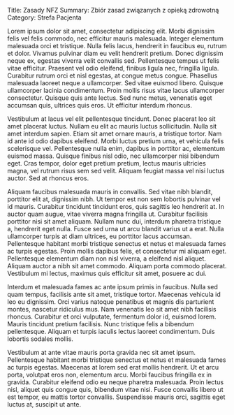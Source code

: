 Title: Zasady NFZ
Summary: Zbiór zasad związanych z opieką zdrowotną
Category: Strefa Pacjenta

Lorem ipsum dolor sit amet, consectetur adipiscing elit. Morbi dignissim felis vel felis commodo, nec efficitur mauris malesuada. Integer elementum malesuada orci et tristique. Nulla felis lacus, hendrerit in faucibus eu, rutrum et dolor. Vivamus pulvinar diam eu velit hendrerit pretium. Donec dignissim neque ex, egestas viverra velit convallis sed. Pellentesque tempus ut felis vitae efficitur. Praesent vel odio eleifend, finibus ligula nec, fringilla ligula. Curabitur rutrum orci et nisl egestas, at congue metus congue. Phasellus malesuada laoreet neque a ullamcorper. Sed vitae euismod libero. Quisque ullamcorper lacinia condimentum. Proin mollis risus vitae lacus ullamcorper consectetur. Quisque quis ante lectus. Sed nunc metus, venenatis eget accumsan quis, ultrices quis eros. Ut efficitur interdum rhoncus.

Vestibulum at lacus vel elit pellentesque tincidunt. Donec placerat leo sit amet placerat luctus. Nullam eu elit ac mauris luctus sollicitudin. Nulla sit amet interdum sapien. Etiam sit amet ornare mauris, a tristique tortor. Nam id ante id odio dapibus eleifend. Morbi luctus pretium urna, et vehicula felis scelerisque vel. Pellentesque nulla enim, dapibus in porttitor ac, elementum euismod massa. Quisque finibus nisl odio, nec ullamcorper nisi bibendum eget. Cras tempor, dolor eget pretium pretium, lectus mauris ultricies magna, vel rutrum risus sem sed velit. Aliquam feugiat massa vel nisi luctus auctor. Sed at rhoncus eros.

Aliquam faucibus malesuada mauris in convallis. Sed vitae nibh blandit, porttitor elit at, dignissim nibh. Ut tempor est non sem lobortis pulvinar vel id mauris. Curabitur tincidunt tincidunt eros, quis sagittis leo hendrerit at. In auctor quam augue, vitae viverra magna fringilla ut. Curabitur facilisis porttitor nisi sit amet aliquam. Nullam nunc dui, interdum pharetra tristique a, hendrerit eget nulla. Fusce sed urna ut arcu blandit varius ut a erat. Nulla ullamcorper turpis at diam ultrices, eu porttitor lacus accumsan. Pellentesque habitant morbi tristique senectus et netus et malesuada fames ac turpis egestas. Proin mollis dapibus felis, et consectetur mi aliquam eget. Pellentesque elementum diam non nisl viverra, a eleifend nisl aliquet. Aliquam auctor a nibh sit amet commodo. Aliquam porta commodo placerat. Vestibulum mi lectus, maximus quis efficitur sit amet, posuere ac dui.

Interdum et malesuada fames ac ante ipsum primis in faucibus. Nulla sed quam tempus, facilisis ante sit amet, tristique tortor. Maecenas vehicula id leo eu dignissim. Orci varius natoque penatibus et magnis dis parturient montes, nascetur ridiculus mus. Nam venenatis leo sit amet nibh facilisis rhoncus. Curabitur et orci vulputate, fermentum dolor id, euismod lorem. Mauris tincidunt pretium facilisis. Nunc tristique felis a bibendum pellentesque. Aliquam et turpis iaculis lectus laoreet condimentum. Duis lobortis sodales mollis.

Vestibulum at ante vitae mauris porta gravida nec sit amet ipsum. Pellentesque habitant morbi tristique senectus et netus et malesuada fames ac turpis egestas. Maecenas at lorem sed erat mollis hendrerit. Ut et arcu porta, volutpat eros non, elementum arcu. Morbi faucibus fringilla ex in gravida. Curabitur eleifend odio eu neque pharetra malesuada. Proin lectus nisl, aliquet quis congue quis, bibendum vitae nisi. Fusce convallis libero ut est tempor, eu mattis tortor convallis. Suspendisse mauris orci, sagittis eget luctus at, suscipit ut ante.